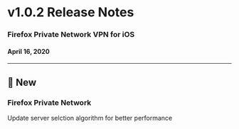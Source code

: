 # v1.0.2 Release Notes

### Firefox Private Network VPN for iOS

#### April 16, 2020

---

## :star2: New

### Firefox Private Network

Update server selction algorithm for better performance
